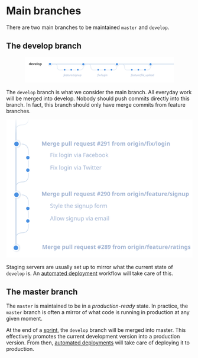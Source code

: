 # Main branches

There are two main branches to be maintained `master` and `develop`.

## The develop branch

<p style='text-align: center'>
<img src='../images/develop-timeline.svg' style='width: 80%'>
</p>

The `develop` branch is what we consider the main branch. All everyday work will be merged into develop. Nobody should push commits directly into this branch. In fact, this branch should only have merge commits from feature branches.

<p style='text-align: center'>
<img src='../images/merge-commits.svg'>
</p>

Staging servers are usually set up to mirror what the current state of `develop` is. An [automated deployment](automated_deployments.md) workflow will take care of this.

## The master branch

The `master` is maintained to be in a *production-ready* state. In practice, the `master` branch is often a mirror of what code is running in production at any given moment.

At the end of a [sprint](#), the `develop` branch will be merged into master. This effectively promotes the current development version into a production version. From then, [automated deployments](automated_deployments.md) will take care of deploying it to production.

